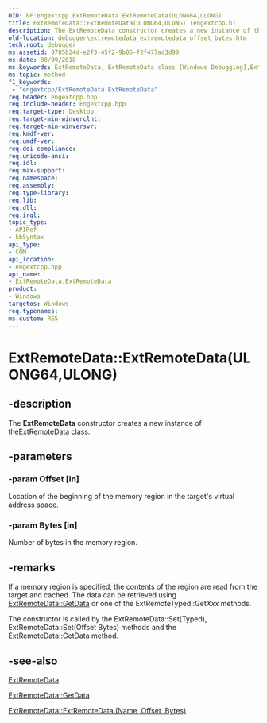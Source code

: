 ```yaml
---
UID: NF:engextcpp.ExtRemoteData.ExtRemoteData(ULONG64,ULONG)
title: ExtRemoteData::ExtRemoteData(ULONG64,ULONG) (engextcpp.h)
description: The ExtRemoteData constructor creates a new instance of the ExtRemoteData class.
old-location: debugger\extremotedata_extremotedata_offset_bytes.htm
tech.root: debugger
ms.assetid: 0785b24d-e2f3-45f2-9b05-f2f477ad3d99
ms.date: 08/09/2018
ms.keywords: ExtRemoteData, ExtRemoteData class [Windows Debugging],ExtRemoteData constructor, ExtRemoteData constructor [Windows Debugging], ExtRemoteData constructor [Windows Debugging],ExtRemoteData class, ExtRemoteData.ExtRemoteData, ExtRemoteData.ExtRemoteData(ULONG64,ULONG), ExtRemoteData::ExtRemoteData, ExtRemoteData::ExtRemoteData(ULONG64,ULONG), debugger.extremotedata_extremotedata_offset_bytes
ms.topic: method
f1_keywords:
 - "engextcpp/ExtRemoteData.ExtRemoteData"
req.header: engextcpp.hpp
req.include-header: Engextcpp.hpp
req.target-type: Desktop
req.target-min-winverclnt: 
req.target-min-winversvr: 
req.kmdf-ver: 
req.umdf-ver: 
req.ddi-compliance: 
req.unicode-ansi: 
req.idl: 
req.max-support: 
req.namespace: 
req.assembly: 
req.type-library: 
req.lib: 
req.dll: 
req.irql: 
topic_type:
- APIRef
- kbSyntax
api_type:
- COM
api_location:
- engextcpp.hpp
api_name:
- ExtRemoteData.ExtRemoteData
product:
- Windows
targetos: Windows
req.typenames: 
ms.custom: RS5
---
```


# ExtRemoteData::ExtRemoteData(ULONG64,ULONG)


## -description

The <b>ExtRemoteData</b> constructor creates a new instance of the[ExtRemoteData](nl-engextcpp-extremotedata.md) class.


## -parameters

### -param Offset [in]
Location of the beginning of the memory region in the target's virtual address space.


### -param Bytes [in]
Number of bytes in the memory region.


## -remarks

If a memory region is specified, the contents of the region are read from the target and cached.  The data can be retrieved using [ExtRemoteData::GetData](nf-engextcpp-extremotedata-getdata.md) or one of the ExtRemoteTyped::Get<i>Xxx</i> methods.

The constructor is called by the ExtRemoteData::Set(Typed), ExtRemoteData::Set(Offset Bytes) methods and the ExtRemoteData::GetData method.


## -see-also

[ExtRemoteData](nl-engextcpp-extremotedata.md)

[ExtRemoteData::GetData](nf-engextcpp-extremotedata-getdata.md) 

<a href="https://docs.microsoft.com/windows-hardware/drivers/ddi/content/engextcpp/nf-engextcpp-extremotedata-extremotedata(pcstr_ulong64_ulong)">ExtRemoteData::ExtRemoteData (Name, Offset, Bytes)</a>

 

